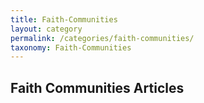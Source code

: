 ```yaml
---
title: Faith-Communities
layout: category
permalink: /categories/faith-communities/
taxonomy: Faith-Communities
---
```


## Faith Communities Articles

